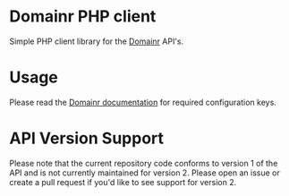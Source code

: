 # Domainr PHP client
Simple PHP client library for the [Domainr](https://domainr.com/) API's.

# Usage
Please read the [Domainr documentation](http://domainr.build/docs/overview) for required configuration keys.

# API Version Support
Please note that the current repository code conforms to version 1 of the API and is not currently maintained for version 2. Please open an issue or create a pull request if you'd like to see support for version 2.
